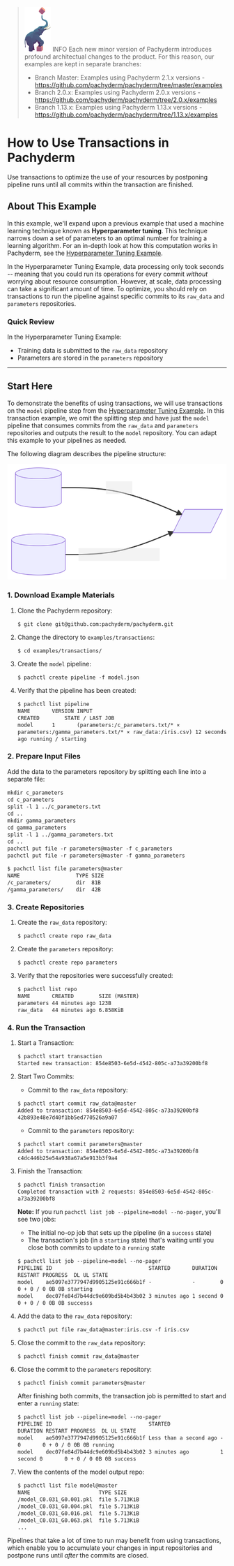 >![pach_logo](../img/pach_logo.svg) INFO Each new minor version of Pachyderm introduces profound architectual changes to the product. For this reason, our examples are kept in separate branches:
> - Branch Master: Examples using Pachyderm 2.1.x versions - https://github.com/pachyderm/pachyderm/tree/master/examples
> - Branch 2.0.x: Examples using Pachyderm 2.0.x versions - https://github.com/pachyderm/pachyderm/tree/2.0.x/examples
> - Branch 1.13.x: Examples using Pachyderm 1.13.x versions - https://github.com/pachyderm/pachyderm/tree/1.13.x/examples

# How to Use Transactions in Pachyderm

Use transactions to optimize the use of your resources by postponing pipeline runs until all commits within the transaction are finished.


## About This Example

In this example, we'll expand upon a previous example that used a machine learning technique known as **Hyperparameter tuning**. This technique narrows down a set of parameters to an optimal number for training  a learning algorithm. For an in-depth look at how this computation works in Pachyderm, see the [Hyperparameter Tuning Example](https://github.com/pachyderm/pachyderm/tree/master/examples/ml/hyperparameter).

In the Hyperparameter Tuning Example, data processing only took seconds -- meaning that you could run its operations for every commit *without* worrying about resource consumption. However, at scale, data processing can take a significant amount of time. To optimize, you should rely on transactions to run the pipeline against specific commits to its `raw_data` and `parameters` repositories. 

### Quick Review

In the Hyperparameter Tuning Example:

- Training data is submitted to the `raw_data` repository
- Parameters are stored in the `parameters` repository



---

## Start Here

To demonstrate the benefits of using transactions, we will use transactions on the `model` pipeline step from the [Hyperparameter Tuning Example](https://github.com/pachyderm/pachyderm/tree/master/examples/ml/hyperparameter). In this transaction example, we omit the splitting step and have just the `model` pipeline that consumes commits from the `raw_data` and `parameters` repositories and outputs the result to the `model` repository. You can adapt this example to your pipelines as needed.

The following diagram describes the pipeline structure:
  
![transactions diagram](../../doc/docs/master/assets/images/examples_transaction.svg)

###  1. Download Example Materials 

1. Clone the Pachyderm repository:

   ```shell
   $ git clone git@github.com:pachyderm/pachyderm.git
   ```

2. Change the directory to `examples/transactions`:

   ```shell
   $ cd examples/transactions/
   ```

3. Create the `model` pipeline:

   ```shell
   $ pachctl create pipeline -f model.json
   ```

4. Verify that the pipeline has been created:

   ```shell
   $ pachctl list pipeline
   NAME       VERSION INPUT                                                                                      CREATED        STATE / LAST JOB
   model      1       (parameters:/c_parameters.txt/* ⨯ parameters:/gamma_parameters.txt/* ⨯ raw_data:/iris.csv) 12 seconds ago running / starting
   ```

### 2. Prepare Input Files 

Add the data to the parameters repository by splitting each line into a separate file:

   ```shell
   mkdir c_parameters
   cd c_parameters
   split -l 1 ../c_parameters.txt
   cd ..
   mkdir gamma_parameters 
   cd gamma_parameters
   split -l 1 ../gamma_parameters.txt
   cd ..
   pachctl put file -r parameters@master -f c_parameters
   pachctl put file -r parameters@master -f gamma_parameters
   ```

   ```shell
   $ pachctl list file parameters@master
   NAME                  TYPE SIZE
   /c_parameters/        dir  81B  
   /gamma_parameters/    dir  42B 
   ```

### 3. Create Repositories

1. Create the `raw_data` repository:

   ```shell
   $ pachctl create repo raw_data
   ```

2. Create the `parameters` repository:

   ```shell
   $ pachctl create repo parameters
   ```

3. Verify that the repositories were successfully created:

   ```shell
   $ pachctl list repo
   NAME       CREATED        SIZE (MASTER)
   parameters 44 minutes ago 123B
   raw_data   44 minutes ago 6.858KiB
   ```


### 4. Run the Transaction

1. Start a Transaction:

   ```shell
   $ pachctl start transaction
   Started new transaction: 854e8503-6e5d-4542-805c-a73a39200bf8
   ```
2. Start Two Commits:
   - Commit to the `raw_data` repository:

   ```shell
   $ pachctl start commit raw_data@master
   Added to transaction: 854e8503-6e5d-4542-805c-a73a39200bf8
   42b893e48e7d40f1bb5ed770526a9a07
   ```

   - Commit to the `parameters` repository:

   ```shell
   $ pachctl start commit parameters@master
   Added to transaction: 854e8503-6e5d-4542-805c-a73a39200bf8
   c4dc446b25e54a938a67a5e913b3f9a4
   ```
3. Finish the Transaction:

   ```shell
   $ pachctl finish transaction
   Completed transaction with 2 requests: 854e8503-6e5d-4542-805c-a73a39200bf8
   ```

   **Note:**  If you run `pachctl list job --pipeline=model --no-pager`,  you'll see two jobs:
   -  The initial no-op job that sets up the pipeline (in a `success` state)
   -  The transaction's job (in a `starting` state) that's waiting until you close both commits to update to a `running` state

   ```shell
   $ pachctl list job --pipeline=model --no-pager
   PIPELINE ID                               STARTED       DURATION RESTART PROGRESS  DL UL STATE
   model    ae5097e3777947d9905125e91c666b1f -             -        0       0 + 0 / 0 0B 0B starting
   model    dec07fe84d7b44dc9e609bd5b4b43b02 3 minutes ago 1 second 0       0 + 0 / 0 0B 0B successs
   ```

4. Add the data to the `raw_data` repository:

   ```shell
   $ pachctl put file raw_data@master:iris.csv -f iris.csv
   ```

5. Close the commit to the `raw_data` repository:

   ```shell
   $ pachctl finish commit raw_data@master
   ```

6. Close the commit to the `parameters` repository:

   ```shell
   $ pachctl finish commit parameters@master
   ```

   After finishing both commits, the transaction job is permitted to start and enter a `running` state:

   ```shell
   $ pachctl list job --pipeline=model --no-pager
   PIPELINE ID                               STARTED                DURATION RESTART PROGRESS  DL UL STATE
   model    ae5097e3777947d9905125e91c666b1f Less than a second ago -        0       0 + 0 / 0 0B 0B running
   model    dec07fe84d7b44dc9e609bd5b4b43b02 3 minutes ago          1 second 0       0 + 0 / 0 0B 0B success
   ```

7. View the contents of the model output repo:

   ```shell
   $ pachctl list file model@master
   NAME                      TYPE SIZE
   /model_C0.031_G0.001.pkl  file 5.713KiB
   /model_C0.031_G0.004.pkl  file 5.713KiB
   /model_C0.031_G0.016.pkl  file 5.713KiB
   /model_C0.031_G0.063.pkl  file 5.713KiB
   ...
   ```


Pipelines that take a lot of time to run may benefit from using transactions, which enable you to accumulate your changes in input repositories and postpone runs until *after* the commits are closed. 
